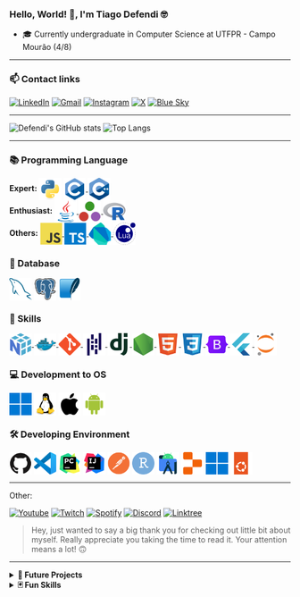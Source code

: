 ### Hello, World! 👋, I'm Tiago Defendi 🤓

- 🎓 Currently undergraduate in Computer Science at UTFPR - Campo Mourão (4/8)

---

### 📫 Contact links

[![LinkedIn](https://img.shields.io/badge/LinkedIn-0077B5?style=for-the-badge&logo=linkedin&logoColor=white)](https://www.linkedin.com/in/tiagodefendi/)
[![Gmail](https://img.shields.io/badge/Gmail-EA4335.svg?style=for-the-badge&logo=Gmail&logoColor=white)](https://mailto:tiagodefendidasilva@gmail.com)
[![Instagram](https://img.shields.io/badge/Instagram-E4405F?style=for-the-badge&logo=instagram&logoColor=white)](https://www.instagram.com/tiago_defendi/)
[![X](https://img.shields.io/badge/X-%23000000.svg?style=for-the-badge&logo=X&logoColor=white)](https://twitter.com/tiago_defendi)
[![Blue Sky](https://img.shields.io/badge/Bluesky-0285FF?logo=bluesky&logoColor=fff&style=for-the-badge)](https://bsky.app/profile/tiagodefendi.bsky.social)

---

![Defendi's GitHub stats](https://github-readme-stats.vercel.app/api?username=tiagodefendi&include_all_commits=true&show_icons=true&number_format=short&title_color=ffffff&text_color=ffffff&icon_color=ffffff&hide_border=true&bg_color=25,003CFF,FF001E)
![Top Langs](https://github-readme-stats.vercel.app/api/top-langs/?username=tiagodefendi&langs_count=8&layout=compact&title_color=ffffff&text_color=ffffff&hide_border=true&bg_color=25,003CFF,FF001E)

---

### 📚 Programming Language

<div style="display: inline-block">
<b>Expert: </b>

  <a href="https://github.com/tiagodefendi/Intoducao_Programacao" target="_blank" style="text-decoration: none;">
    <img align="center" alt="Python" height="40" width="40" src="https://github.com/tiagodefendi/tiagodefendi/blob/main/icons/languages/python.svg"/>
  </a>

  <a href="https://github.com/tiagodefendi/Algoritimo" target="_blank">
    <img align="center" alt="C" height="40" width="40" src="https://github.com/tiagodefendi/tiagodefendi/blob/main/icons/languages/c.svg"/>
  </a>

  <a href="https://github.com/tiagodefendi/Algritimos_E_Estrutura_De_Dados_1" target="_blank">
    <img align="center" alt="C++" height="40" width="40" src="https://github.com/tiagodefendi/tiagodefendi/blob/main/icons/languages/cpp.svg"/>
  </a>
</div>
</br>

<div style="display: inline-block;">
<b>Enthusiast: </b>

  <a href="https://github.com/tiagodefendi/CrazyIdeas" target="_blank">
    <img align="center" alt="Java" height="40" width="40" src="https://github.com/tiagodefendi/tiagodefendi/blob/main/icons/languages/java.svg"/>
  </a>

  <a href="https://github.com/tiagodefendi/Julia" target="_blank">
    <img align="center" alt="Julia" height="40" width="40" src="https://github.com/tiagodefendi/tiagodefendi/blob/main/icons/languages/julia.svg"/>
  </a>

  <a href="https://github.com/tiagodefendi/R" target="_blank">
    <img align="center" alt="R" height="40" width="40" src="https://github.com/tiagodefendi/tiagodefendi/blob/main/icons/languages/r.svg"/>
  </a>
</div>
</br>

<div style="display: inline-block">
<b>Others: </b>

  <a href="https://github.com/tiagodefendi/produto-api" target="_blank">
    <img align="center" alt="JavaScript" height="40" width="40" src="https://github.com/tiagodefendi/tiagodefendi/blob/main/icons/languages/javascript.svg"/>
  </a>

  <a href="" target="_blank">
    <img align="center" alt="TypeScript" height="40" width="40" src="https://github.com/tiagodefendi/tiagodefendi/blob/main/icons/languages/typescript.svg"/>
  </a>

  <a href="https://github.com/tiagodefendi/produto-web" target="_blank">
    <img align="center" alt="Dart" height="40" width="40" src="https://github.com/tiagodefendi/tiagodefendi/blob/main/icons/languages/dart.svg"/>
  </a>

  <a href="" target="_blank">
    <img align="center" alt="Lua" height="40" width="40" src="https://github.com/tiagodefendi/tiagodefendi/blob/main/icons/languages/lua.svg"/>
  </a>
</div>
</br>

### 💾 Database

<div style="display: inline-block;">
    <img align="center" alt="MySQL" height="40" width="40" src="https://github.com/tiagodefendi/tiagodefendi/blob/main/icons/database/mysql.svg"/>
    <img align="center" alt="PostgreSQL" height="40" width="40" src="https://github.com/tiagodefendi/tiagodefendi/blob/main/icons/database/postgresql.svg"/>
    <img align="center" alt="SQLite" height="40" width="40" src="https://github.com/tiagodefendi/tiagodefendi/blob/main/icons/database/sqlite.svg"/>
</div>
</br>

### 🧮 Skills

<div style="display: inline-block;">
  <a href="https://github.com/batichotti/Titan-Files-Research" target="_blank">
    <img align="center" alt="Numpy" height="40" width="40" src="https://github.com/tiagodefendi/tiagodefendi/blob/main/icons/skills/numpy.svg"/>
  </a>

  <a href="https://github.com/tiagodefendi/Hydro-Cultiva-Connect" target="_blank">
    <img align="center" alt="Docker" height="40" width="40" src="https://github.com/tiagodefendi/tiagodefendi/blob/main/icons/skills/docker.svg"/>
  </a>

  <a href="https://github.com/tiagodefendi" target="_blank">
    <img align="center" alt="Git" height="40" width="40" src="https://github.com/tiagodefendi/tiagodefendi/blob/main/icons/skills/git.svg"/>
  </a>

  <a href="https://github.com/batichotti/Titan-Files-Research" target="_blank">
    <img align="center" alt="Pandas" height="40" width="40" src="https://github.com/tiagodefendi/tiagodefendi/blob/main/icons/skills/pandas.svg"/>
  </a>

  <a href="https://github.com/tiagodefendi/Hydro-Cultiva-Connect" target="_blank">
    <img align="center" alt="Django" height="40" width="40" src="https://github.com/tiagodefendi/tiagodefendi/blob/main/icons/skills/django.svg"/>
  </a>

  <a href="https://github.com/tiagodefendi/produto-api" target="_blank">
    <img align="center" alt="NodeJS" height="40" width="40" src="https://github.com/tiagodefendi/tiagodefendi/blob/main/icons/skills/nodejs.svg"/>
  </a>

  <a href="https://github.com/tiagodefendi/Hydro-Cultiva-Connect" target="_blank">
    <img align="center" alt="HTML5" height="40" width="40" src="https://github.com/tiagodefendi/tiagodefendi/blob/main/icons/skills/html5.svg"/>
  </a>

  <a href="https://github.com/tiagodefendi/Hydro-Cultiva-Connect" target="_blank">
    <img align="center" alt="CSS3" height="40" width="40" src="https://github.com/tiagodefendi/tiagodefendi/blob/main/icons/skills/css3.svg"/>
  </a>

  <a href="https://github.com/tiagodefendi/Hydro-Cultiva-Connect" target="_blank">
    <img align="center" alt="Bootstrap" height="40" width="40" src="https://github.com/tiagodefendi/tiagodefendi/blob/main/icons/skills/bootstrap.svg"/>
  </a>

  <a href="https://github.com/tiagodefendi/produto-web" target="_blank">
    <img align="center" alt="Flutter" height="40" width="40" src="https://github.com/tiagodefendi/tiagodefendi/blob/main/icons/skills/flutter.svg"/>
  </a>

  <a href="https://github.com/batichotti/Titan-Files-Research" target="_blank">
    <img align="center" alt="Jupyter Notebook" height="40" width="40" src="https://github.com/tiagodefendi/tiagodefendi/blob/main/icons/skills/jupyter.svg"/>
  </a>
</div>
</br>

<!--
![Markdown](https://img.shields.io/badge/Markdown-000000.svg?style=for-the-badge&logo=Markdown&logoColor=white)
![LaTeX](https://img.shields.io/badge/LaTeX-008080.svg?style=for-the-badge&logo=LaTeX&logoColor=white)
![Overleaf](https://img.shields.io/badge/Overleaf-47A141.svg?style=for-the-badge&logo=Overleaf&logoColor=white)
-->

### 💻 Development to OS

<div style="display: inline-block;">
    <img align="center" alt="Windows" height="40" width="40" src="https://github.com/tiagodefendi/tiagodefendi/blob/main/icons/os/windows11.svg"/>
    <img align="center" alt="Linux" height="40" width="40" src="https://github.com/tiagodefendi/tiagodefendi/blob/main/icons/os/linux.svg"/>
    <img align="center" alt="MacOS & iOS" height="40" width="40" src="https://github.com/tiagodefendi/tiagodefendi/blob/main/icons/os/apple.svg"/>
    <img align="center" alt="Android" height="40" width="40" src="https://github.com/tiagodefendi/tiagodefendi/blob/main/icons/os/android.svg"/>
</div>
</br>

### 🛠️ Developing Environment

<div style="display: inline-block;">
    <img align="center" alt="Github" height="40" width="40" src="https://github.com/tiagodefendi/tiagodefendi/blob/main/icons/ide/github.svg"/>
    <img align="center" alt="VS Code" height="40" width="40" src="https://github.com/tiagodefendi/tiagodefendi/blob/main/icons/ide/vscode.svg"/>
    <img align="center" alt="Pycharm" height="40" width="40" src="https://github.com/tiagodefendi/tiagodefendi/blob/main/icons/ide/pycharm.svg"/>
    <img align="center" alt="IntelliJ" height="40" width="40" src="https://github.com/tiagodefendi/tiagodefendi/blob/main/icons/ide/intellij.svg"/>
    <img align="center" alt="Postman" height="40" width="40" src="https://github.com/tiagodefendi/tiagodefendi/blob/main/icons/ide/postman.svg"/>
    <img align="center" alt="R Studio" height="40" width="40" src="https://github.com/tiagodefendi/tiagodefendi/blob/main/icons/ide/rstudio.svg"/>
    <img align="center" alt="Android Studio" height="40" width="40" src="https://github.com/tiagodefendi/tiagodefendi/blob/main/icons/ide/androidstudio.svg"/>
    <img align="center" alt="Replit" height="40" width="40" src="https://github.com/tiagodefendi/tiagodefendi/blob/main/icons/ide/replit.svg"/>
    <img align="center" alt="Windows" height="40" width="40" src="https://github.com/tiagodefendi/tiagodefendi/blob/main/icons/os/windows11.svg"/>
    <img align="center" alt="Ubuntu" height="40" width="40" src="https://github.com/tiagodefendi/tiagodefendi/blob/main/icons/os/ubuntu.svg"/>
</div>
</br>

---

Other:

[![Youtube](https://img.shields.io/badge/YouTube-FF0000?style=for-the-badge&logo=youtube&logoColor=white)](http://www.youtube.com/@tiago_defendi)
[![Twitch](https://img.shields.io/badge/Twitch-9146FF?style=for-the-badge&logo=twitch&logoColor=white)](https://www.twitch.tv/soninfinity)
[![Spotify](https://img.shields.io/badge/Spotify-1ED760?&style=for-the-badge&logo=spotify&logoColor=white)](https://open.spotify.com/user/21jsoadtnocg4v2tf26x24rey?si=69400958f3cb462e&nd=1&dlsi=390aba3fa8904192)
[![Discord](https://img.shields.io/badge/Discord-%235865F2.svg?style=for-the-badge&logo=discord&logoColor=white)](https://discord.gg/3FevfNV2sd)
[![Linktree](https://img.shields.io/badge/linktree-39E09B?style=for-the-badge&logo=linktree&logoColor=white)](https://linktr.ee/tiago_defendi)

> Hey, just wanted to say a big thank you for checking out little bit about myself. Really appreciate you taking the time to read it. Your attention means a lot! 🙃

---


<details>
<summary>
<b>📆 Future Projects</b>
</summary>

Continue Python BOTs for Discord -> https://github.com/tiagodefendi/Lucy

</details>



<details>
<summary>
<b>🃏 Fun Skills<b>
</summary>

![Photoshop](https://img.shields.io/badge/Adobe%20Photoshop-31A8FF.svg?style=for-the-badge&logo=Adobe-Photoshop&logoColor=18152E)
![LightroomC](https://img.shields.io/badge/Adobe%20Lightroom%20Classic-31A8FF.svg?style=for-the-badge&logo=Adobe-Lightroom-Classic&logoColor=18152E)
![Illustrator](https://img.shields.io/badge/Adobe%20Illustrator-FF9A00.svg?style=for-the-badge&logo=Adobe-Illustrator&logoColor=3c240c)

![Premier Pro](https://img.shields.io/badge/Adobe%20Premiere%20Pro-9999FF.svg?style=for-the-badge&logo=Adobe-Premiere-Pro&logoColor=22042C)
![Vegas Pro](https://img.shields.io/badge/VEGAS-1A1A1A.svg?style=for-the-badge&logo=VEGAS&logoColor=40D0FB)
![Davinci Resolve](https://img.shields.io/badge/DaVinci%20Resolve-233A51.svg?style=for-the-badge&logo=DaVinci-Resolve&logoColor=white)

![OBS](https://img.shields.io/badge/OBS%20Studio-302E31.svg?style=for-the-badge&logo=OBS-Studio&logoColor=white)

![Fl Studio](https://img.shields.io/badge/Fl%20Studio-99CC33.svg?style=for-the-badge&logo=Franprix&logoColor=white)

</details>
